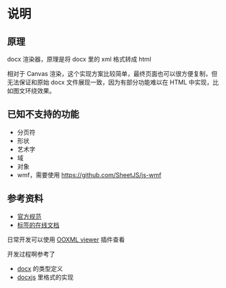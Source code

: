 # 说明

## 原理

docx 渲染器，原理是将 docx 里的 xml 格式转成 html

相对于 Canvas 渲染，这个实现方案比较简单，最终页面也可以很方便复制，但无法保证和原始 docx 文件展现一致，因为有部分功能难以在 HTML 中实现，比如图文环绕效果。

## 已知不支持的功能

- 分页符
- 形状
- 艺术字
- 域
- 对象
- wmf，需要使用 https://github.com/SheetJS/js-wmf

## 参考资料

- [官方规范](https://www.ecma-international.org/publications-and-standards/standards/ecma-376/)
- [标签的在线文档](http://webapp.docx4java.org/OnlineDemo/ecma376/WordML/index.html)

日常开发可以使用 [OOXML viewer](https://marketplace.visualstudio.com/items?itemName=yuenm18.ooxml-viewer) 插件查看

开发过程啊参考了

- [docx](https://github.com/dolanmiu/docx) 的类型定义
- [docxjs](https://github.com/zVolodymyr/docxjs) 里格式的实现
